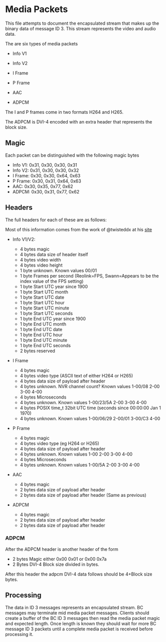 # Media Packets

This file attempts to document the encapsulated stream that makes up the binary
data of message ID 3. This stream represents the video and audio data.

The are six types of media packets

- Info V1

- Info V2

- I Frame

- P Frame

- AAC

- ADPCM

The I and P frames come in two formats H264 and H265.

The ADPCM is DVI-4 encoded with an extra header that represents the block size.

## Magic

Each packet can be distinguished with the following magic bytes

- Info V1: 0x31, 0x30, 0x30, 0x31
- Info V2: 0x31, 0x30, 0x30, 0x32
- I Frame: 0x30, 0x30, 0x64, 0x63
- P Frame: 0x30, 0x31, 0x64, 0x63
- AAC:  0x30, 0x35, 0x77, 0x62
- ADPCM: 0x30, 0x31, 0x77, 0x62


## Headers

The full headers for each of these are as follows:

Most of this information comes from the work of @twisteddx at his
[site](https://www.wasteofcash.com/BCConvert/BC_fileformat.txt)

- Info V1/V2:

  - 4 bytes magic
  - 4 bytes data size of header itself
  - 4 bytes video width
  - 4 bytes video height
  - 1 byte unknown. Known values 00/01
  - 1 byte Frames per second (Reolink=FPS, Swann=Appears to be the index value of the FPS setting)
  - 1 byte Start UTC year since 1900
  - 1 byte Start UTC month
  - 1 byte Start UTC date
  - 1 byte Start UTC hour
  - 1 byte Start UTC minute
  - 1 byte Start UTC seconds
  - 1 byte End UTC year since 1900
  - 1 byte End UTC month
  - 1 byte End UTC date
  - 1 byte End UTC hour
  - 1 byte End UTC minute
  - 1 byte End UTC seconds
  -  2 bytes reserved

- I Frame

  - 4 bytes magic
  - 4 bytes video type (ASCII text of either H264 or H265)
  - 4 bytes data size of payload after header
  - 4 bytes unknown. NVR channel count? Known values 1-00/08 2-00 3-00 4-00
  - 4 bytes Microseconds
  - 4 bytes unknown. Known values 1-00/23/5A 2-00 3-00 4-00
  - 4 bytes POSIX time_t 32bit UTC time (seconds since 00:00:00 Jan 1 1970)
  - 4 bytes unknown. Known values 1-00/06/29 2-00/01 3-00/C3 4-00

- P Frame
  - 4 bytes magic
  - 4 bytes video type (eg H264 or H265)
  - 4 bytes data size of payload after header
  - 4 bytes unknown. Known values 1-00 2-00 3-00 4-00
  - 4 bytes Microseconds
  - 4 bytes unknown. Known values 1-00/5A 2-00 3-00 4-00

- AAC

  - 4 bytes magic
  - 2 bytes data size of payload after header
  - 2 bytes data size of payload after header (Same as previous)

- ADPCM

  - 4 bytes magic
  - 2 bytes data size of payload after header
  - 2 bytes data size of payload after header

### ADPCM

After the ADPCM header is another header of the form

- 2 bytes Magic either 0x00 0x01 or 0x00 0x7a
- 2 Bytes DVI-4 Block size divided in bytes.

After this header the adpcm DVI-4 data follows should be 4+Block size bytes.

## Processing

The data in ID 3 messages represents an encapsulated stream. BC messages may
terminate mid media packet messages. Clients should create a buffer of the
BC ID 3 messages then read the media packet magic and expected length. Once
length is known they should wait for more BC message ID 3 packets until a
complete media packet is received before processing it.
